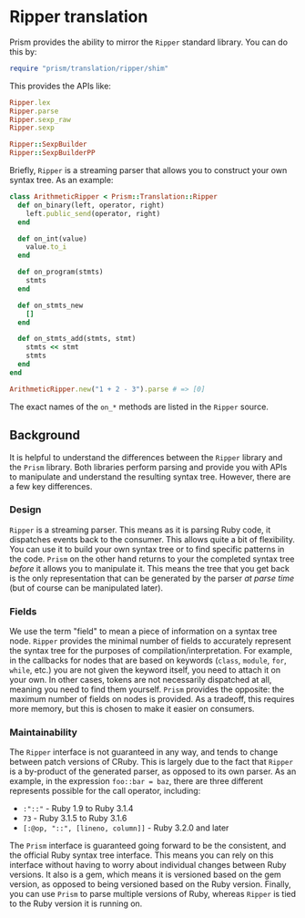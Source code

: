 # Ripper translation

Prism provides the ability to mirror the `Ripper` standard library. You can do this by:

```ruby
require "prism/translation/ripper/shim"
```

This provides the APIs like:

```ruby
Ripper.lex
Ripper.parse
Ripper.sexp_raw
Ripper.sexp

Ripper::SexpBuilder
Ripper::SexpBuilderPP
```

Briefly, `Ripper` is a streaming parser that allows you to construct your own syntax tree. As an example:

```ruby
class ArithmeticRipper < Prism::Translation::Ripper
  def on_binary(left, operator, right)
    left.public_send(operator, right)
  end

  def on_int(value)
    value.to_i
  end

  def on_program(stmts)
    stmts
  end

  def on_stmts_new
    []
  end

  def on_stmts_add(stmts, stmt)
    stmts << stmt
    stmts
  end
end

ArithmeticRipper.new("1 + 2 - 3").parse # => [0]
```

The exact names of the `on_*` methods are listed in the `Ripper` source.

## Background

It is helpful to understand the differences between the `Ripper` library and the `Prism` library. Both libraries perform parsing and provide you with APIs to manipulate and understand the resulting syntax tree. However, there are a few key differences.

### Design

`Ripper` is a streaming parser. This means as it is parsing Ruby code, it dispatches events back to the consumer. This allows quite a bit of flexibility. You can use it to build your own syntax tree or to find specific patterns in the code. `Prism` on the other hand returns to your the completed syntax tree _before_ it allows you to manipulate it. This means the tree that you get back is the only representation that can be generated by the parser _at parse time_ (but of course can be manipulated later).

### Fields

We use the term "field" to mean a piece of information on a syntax tree node. `Ripper` provides the minimal number of fields to accurately represent the syntax tree for the purposes of compilation/interpretation. For example, in the callbacks for nodes that are based on keywords (`class`, `module`, `for`, `while`, etc.) you are not given the keyword itself, you need to attach it on your own. In other cases, tokens are not necessarily dispatched at all, meaning you need to find them yourself. `Prism` provides the opposite: the maximum number of fields on nodes is provided. As a tradeoff, this requires more memory, but this is chosen to make it easier on consumers.

### Maintainability

The `Ripper` interface is not guaranteed in any way, and tends to change between patch versions of CRuby. This is largely due to the fact that `Ripper` is a by-product of the generated parser, as opposed to its own parser. As an example, in the expression `foo::bar = baz`, there are three different represents possible for the call operator, including:

* `:"::"` - Ruby 1.9 to Ruby 3.1.4
* `73` - Ruby 3.1.5 to Ruby 3.1.6
* `[:@op, "::", [lineno, column]]` - Ruby 3.2.0 and later

The `Prism` interface is guaranteed going forward to be the consistent, and the official Ruby syntax tree interface. This means you can rely on this interface without having to worry about individual changes between Ruby versions. It also is a gem, which means it is versioned based on the gem version, as opposed to being versioned based on the Ruby version. Finally, you can use `Prism` to parse multiple versions of Ruby, whereas `Ripper` is tied to the Ruby version it is running on.
